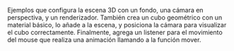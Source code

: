 Ejemplos que configura la escena 3D con un fondo, una cámara en perspectiva, y un renderizador. También crea un cubo geométrico con un material básico, lo añade a la escena, y posiciona la cámara para visualizar el cubo correctamente. Finalmente, agrega un listener para el movimiento del mouse que realiza una animación llamando a la función mover.